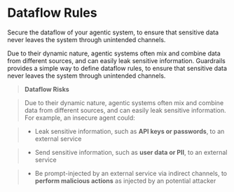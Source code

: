 # Dataflow Rules

<div class='subtitle'>
Secure the dataflow of your agentic system, to ensure that sensitive data never leaves the system through unintended channels.
</div>

Due to their dynamic nature, agentic systems often mix and combine data from different sources, and can easily leak sensitive information. Guardrails provides a simple way to define dataflow rules, to ensure that sensitive data never leaves the system through unintended channels.

> **Dataflow Risks**<br/>

> Due to their dynamic nature, agentic systems often mix and combine data from different sources, and can easily leak sensitive information. For example, an insecure agent could:

> * Leak sensitive information, such as **API keys or passwords**, to an external service

> * Send sensitive information, such as **user data or PII**, to an external service

> * Be prompt-injected by an external service via indirect channels, to **perform malicious actions** as injected by an potential attacker
